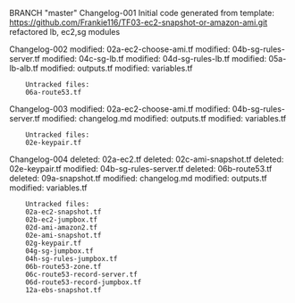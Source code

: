 BRANCH "master" 
Changelog-001
Initial code generated from template: https://github.com/Frankie116/TF03-ec2-snapshot-or-amazon-ami.git
refactored lb, ec2,sg modules

Changelog-002
        modified:   02a-ec2-choose-ami.tf
        modified:   04b-sg-rules-server.tf
        modified:   04c-sg-lb.tf
        modified:   04d-sg-rules-lb.tf
        modified:   05a-lb-alb.tf
        modified:   outputs.tf
        modified:   variables.tf

        Untracked files:
        06a-route53.tf


Changelog-003
        modified:   02a-ec2-choose-ami.tf
        modified:   04b-sg-rules-server.tf
        modified:   changelog.md
        modified:   outputs.tf
        modified:   variables.tf

        Untracked files:
        02e-keypair.tf 

Changelog-004
        deleted:    02a-ec2.tf
        deleted:    02c-ami-snapshot.tf
        deleted:    02e-keypair.tf
        modified:   04b-sg-rules-server.tf
        deleted:    06b-route53.tf
        deleted:    09a-snapshot.tf
        modified:   changelog.md
        modified:   outputs.tf
        modified:   variables.tf

        Untracked files:
        02a-ec2-snapshot.tf
        02b-ec2-jumpbox.tf
        02d-ami-amazon2.tf
        02e-ami-snapshot.tf
        02g-keypair.tf
        04g-sg-jumpbox.tf
        04h-sg-rules-jumpbox.tf
        06b-route53-zone.tf
        06c-route53-record-server.tf
        06d-route53-record-jumpbox.tf
        12a-ebs-snapshot.tf